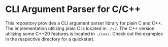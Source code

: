 # CLI Argument Parser for C/C++

This repository provides a CLI argument parser library for plain C and C++. The implementation utilizing plain C is located in `./c/`. The C++ version utilizing some C++20 features is located in `./cxx/`. 
Check out the examples in the respective directory for a quickstart.
